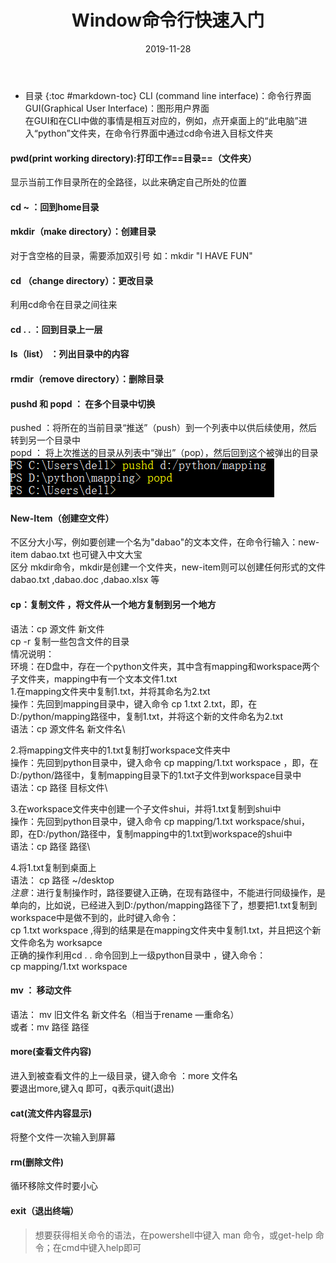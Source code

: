 ﻿---
layout: post
title: Window命令行快速入门
category: others
date: 2019-11-28
---
* 目录
{:toc #markdown-toc}
CLI (command line interface)：命令行界面\
GUI(Graphical User Interface)：图形用户界面\
在GUI和在CLI中做的事情是相互对应的，例如，点开桌面上的“此电脑”进入“python”文件夹，在命令行界面中通过cd命令进入目标文件夹

#### pwd(print working directory):打印工作==目录==（文件夹）
显示当前工作目录所在的全路径，以此来确定自己所处的位置
#### cd ~ ：回到home目录
#### mkdir（make directory）：创建目录
对于含空格的目录，需要添加双引号 如：mkdir "I HAVE FUN"
#### cd （change directory）：更改目录
利用cd命令在目录之间往来
#### cd . . ：回到目录上一层
#### ls（list） ：列出目录中的内容
#### rmdir（remove directory）：删除目录
#### pushd 和 popd ： 在多个目录中切换
pushed ：将所在的当前目录“推送”（push）到一个列表中以供后续使用，然后转到另一个目录中\
popd ： 将上次推送的目录从列表中“弹出”（pop），然后回到这个被弹出的目录\
![](https://raw.githubusercontent.com/QinyuGuo-Pot/blog-img/main/20240402160500.png)
#### New-Item（创建空文件）
不区分大小写，例如要创建一个名为"dabao"的文本文件，在命令行输入：new-item dabao.txt 也可键入中文大宝\
区分 mkdir命令，mkdir是创建一个文件夹，new-item则可以创建任何形式的文件 \
dabao.txt  ,dabao.doc  ,dabao.xlsx 等
#### cp：复制文件 ，将文件从一个地方复制到另一个地方	
语法：cp 源文件 新文件\
cp -r 复制一些包含文件的目录\
情况说明：\
环境：在D盘中，存在一个python文件夹，其中含有mapping和workspace两个子文件夹，mapping中有一个文本文件1.txt\
1.在mapping文件夹中复制1.txt，并将其命名为2.txt\
操作：先回到mapping目录中，键入命令 cp 1.txt 2.txt，即，在D:/python/mapping路径中，复制1.txt，并将这个新的文件命名为2.txt\
语法：cp 源文件名 新文件名\

2.将mapping文件夹中的1.txt复制打workspace文件夹中\
操作：先回到python目录中，键入命令  cp mapping/1.txt workspace ，即，在D:/python/路径中，复制mapping目录下的1.txt子文件到workspace目录中\
语法：cp 路径 目标文件\

3.在workspace文件夹中创建一个子文件shui，并将1.txt复制到shui中\
操作：先回到python目录中，键入命令 cp mapping/1.txt workspace/shui，即，在D:/python/路径中，复制mapping中的1.txt到workspace的shui中\
语法：cp 路径 路径\

4.将1.txt复制到桌面上\
语法： cp  路径  ~/desktop\
*注意*：进行复制操作时，路径要键入正确，在现有路径中，不能进行同级操作，是单向的，比如说，已经进入到D:/python/mapping路径下了，想要把1.txt复制到workspace中是做不到的，此时键入命令：\
cp 1.txt workspace ,得到的结果是在mapping文件夹中复制1.txt，并且把这个新文件命名为 worksapce\
正确的操作利用cd . . 命令回到上一级python目录中 ，键入命令：\
cp mapping/1.txt workspace
#### mv ： 移动文件
语法： mv 旧文件名 新文件名（相当于rename —重命名）\
或者：mv 路径 路径
#### more(查看文件内容)
进入到被查看文件的上一级目录，键入命令 ：more 文件名\
要退出more,键入q 即可，q表示quit(退出)
#### cat(流文件内容显示)
将整个文件一次输入到屏幕
#### rm(删除文件)
循环移除文件时要小心
#### exit（退出终端）
>想要获得相关命令的语法，在powershell中键入 man 命令，或get-help 命令；在cmd中键入help即可


